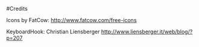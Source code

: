 #Credits

Icons by FatCow: http://www.fatcow.com/free-icons

KeyboardHook: Christian Liensberger http://www.liensberger.it/web/blog/?p=207